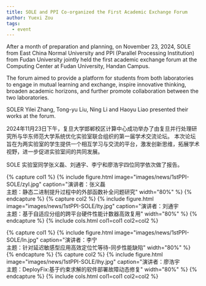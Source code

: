 ```yaml
---
title: SOLE and PPI Co-organized the First Academic Exchange Forum
author: Yuexi Zou
tags: 
  - event
--- 
```


After a month of preparation and planning, on November 23, 2024, SOLE from East China Normal University and PPI (Parallel Processing Institution) from Fudan University jointly held the first academic exchange forum at the Computing Center at Fudan University, Handan Campus. 

The forum aimed to provide a platform for students from both laboratories to engage in mutual learning and exchange, inspire innovative thinking, broaden academic horizons, and further promote collaboration between the two laboratories.

SOLER Yilei Zhang, Tong-yu Liu, Ning Li and Haoyu Liao presented their works at the forum. 

2024年11月23日下午，复旦大学邯郸校区计算中心成功举办了由复旦并行处理研究所与华东师范大学系统优化实验室联合组织的第一届学术交流论坛。
本次论坛旨在为两实验室的学生提供一个相互学习与交流的平台，激发创新思维，拓展学术视野，进一步促进实验室间的共同发展。

SOLE 实验室同学张义磊、刘通宇、李宁和廖浩宇四位同学依次做了报告。

{% capture col1 %}
{%
  include figure.html
  image="images/news/1stPPI-SOLE/zyl.jpg"
  caption="演讲者：张义磊<br>主题：静态二进制提升过程中的外部函数补全问题研究"
  width="80%"
%}
{% endcapture %}
{% capture col2 %}
{%
  include figure.html
  image="images/news/1stPPI-SOLE/lty.jpg"
  caption="演讲者：刘通宇<br>主题：基于自适应分组的跨平台硬件性能计数器高效复用"
  width="80%"
%}
{% endcapture %}
{% include cols.html col1=col1 col2=col2 %}


{% capture col1 %}
{%
  include figure.html
  image="images/news/1stPPI-SOLE/ln.jpg"
  caption="演讲者：李宁<br>主题：针对延迟敏感型应用高效定位忙等待-同步性能缺陷"
  width="80%"
%}
{% endcapture %}
{% capture col2 %}
{%
  include figure.html
  image="images/news/1stPPI-SOLE/lhy.jpg"
  caption="演讲者：廖浩宇<br>主题：DeployFix:基于约束求解的软件部署故障动态修复"
  width="80%"
%}
{% endcapture %}
{% include cols.html col1=col1 col2=col2 %}
